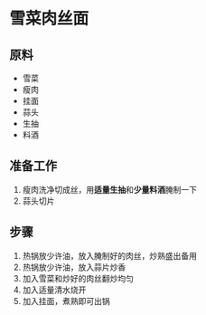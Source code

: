# 雪菜肉丝面

## 原料
- 雪菜
- 瘦肉
- 挂面
- 蒜头
- 生抽
- 料酒

## 准备工作
1. 瘦肉洗净切成丝，用**适量生抽**和**少量料酒**腌制一下
2. 蒜头切片

## 步骤
1. 热锅放少许油，放入腌制好的肉丝，炒熟盛出备用
2. 热锅放少许油，放入蒜片炒香
3. 加入雪菜和炒好的肉丝翻炒均匀
4. 加入适量清水烧开
5. 加入挂面，煮熟即可出锅